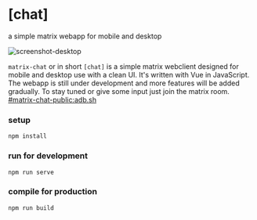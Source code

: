# [chat]

a simple matrix webapp for mobile and desktop


<img src="https://chat.adb.sh/media/screenshot-desktop.png" alt="screenshot-desktop">

`matrix-chat` or in short `[chat]` is a simple matrix webclient designed for mobile and desktop use with a clean UI.
It's written with Vue in JavaScript. The webapp is still under development and more features will be added gradually.
To stay tuned or give some input just join the matrix room. [#matrix-chat-public:adb.sh](https://matrix.to/#/#matrix-chat-public:adb.sh)

### setup
```
npm install
```

### run for development
```
npm run serve
```

### compile for production
```
npm run build
```
